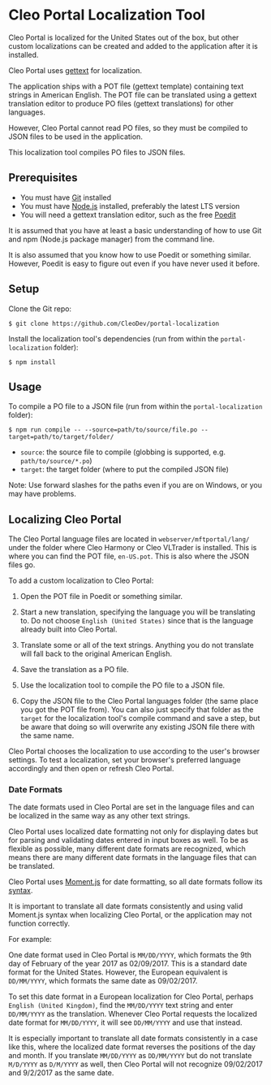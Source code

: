 # Cleo Portal Localization Tool

Cleo Portal is localized for the United States out of the box, but other custom localizations can be created and added to the application after it is installed.

Cleo Portal uses [gettext](https://en.wikipedia.org/wiki/Gettext) for localization.

The application ships with a POT file (gettext template) containing text strings in American English.
The POT file can be translated using a gettext translation editor to produce PO files (gettext translations) for other languages.

However, Cleo Portal cannot read PO files, so they must be compiled to JSON files to be used in the application.

This localization tool compiles PO files to JSON files.

## Prerequisites

- You must have [Git](https://git-scm.com/) installed
- You must have [Node.js](https://nodejs.org/) installed, preferably the latest LTS version
- You will need a gettext translation editor, such as the free [Poedit](https://poedit.net/)

It is assumed that you have at least a basic understanding of how to use Git and npm (Node.js package manager) from the command line.

It is also assumed that you know how to use Poedit or something similar. However, Poedit is easy to figure out even if you have never used it before.

## Setup

Clone the Git repo:

```shell
$ git clone https://github.com/CleoDev/portal-localization
```

Install the localization tool's dependencies (run from within the `portal-localization` folder):

```shell
$ npm install
```

## Usage

To compile a PO file to a JSON file (run from within the `portal-localization` folder):

```shell
$ npm run compile -- --source=path/to/source/file.po --target=path/to/target/folder/
```

- `source`: the source file to compile (globbing is supported, e.g. `path/to/source/*.po`)
- `target`: the target folder (where to put the compiled JSON file)

Note: Use forward slashes for the paths even if you are on Windows, or you may have problems.

## Localizing Cleo Portal

The Cleo Portal language files are located in `webserver/mftportal/lang/` under the folder where Cleo Harmony or Cleo VLTrader is installed.
This is where you can find the POT file, `en-US.pot`.
This is also where the JSON files go.

To add a custom localization to Cleo Portal:

1. Open the POT file in Poedit or something similar.

2. Start a new translation, specifying the language you will be translating to.
Do not choose `English (United States)` since that is the language already built into Cleo Portal.

3. Translate some or all of the text strings. Anything you do not translate will fall back to the original American English.

4. Save the translation as a PO file.

5. Use the localization tool to compile the PO file to a JSON file.

6. Copy the JSON file to the Cleo Portal languages folder (the same place you got the POT file from).
You can also just specify that folder as the `target` for the localization tool's compile command and save a step, but be aware that doing so will overwrite any existing JSON file there with the same name.

Cleo Portal chooses the localization to use according to the user's browser settings. To test a localization, set your browser's preferred language accordingly and then open or refresh Cleo Portal.

### Date Formats

The date formats used in Cleo Portal are set in the language files and can be localized in the same way as any other text strings.

Cleo Portal uses localized date formatting not only for displaying dates but for parsing and validating dates entered in input boxes as well.
To be as flexible as possible, many different date formats are recognized, which means there are many different date formats in the language files that can be translated.

Cleo Portal uses [Moment.js](https://momentjs.com/) for date formatting, so all date formats follow its [syntax](https://momentjs.com/docs/#/displaying/format/).

It is important to translate all date formats consistently and using valid Moment.js syntax when localizing Cleo Portal, or the application may not function correctly.

For example:

One date format used in Cleo Portal is `MM/DD/YYYY`, which formats the 9th day of February of the year 2017 as 02/09/2017.
This is a standard date format for the United States.
However, the European equivalent is `DD/MM/YYYY`, which formats the same date as 09/02/2017.

To set this date format in a European localization for Cleo Portal, perhaps `English (United Kingdom)`, find the `MM/DD/YYYY` text string and enter `DD/MM/YYYY` as the translation.
Whenever Cleo Portal requests the localized date format for `MM/DD/YYYY`, it will see `DD/MM/YYYY` and use that instead.

It is especially important to translate all date formats consistently in a case like this, where the localized date format reverses the positions of the day and month.
If you translate `MM/DD/YYYY` as `DD/MM/YYYY` but do not translate `M/D/YYYY` as `D/M/YYYY` as well, then Cleo Portal will not recognize 09/02/2017 and 9/2/2017 as the same date.
